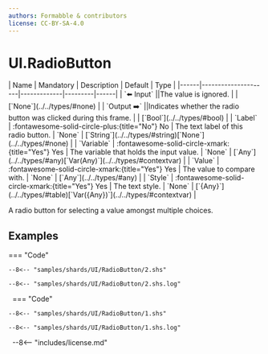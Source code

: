 ```yaml
---
authors: Formabble & contributors
license: CC-BY-SA-4.0
---
```



# UI.RadioButton

<div class="sh-parameters" markdown="1">
| Name | Mandatory | Description | Default | Type |
|------|---------------------|-------------|---------|------|
| `⬅️ Input` ||The value is ignored. | | [`None`](../../types/#none) |
| `Output ➡️` ||Indicates whether the radio button was clicked during this frame. | | [`Bool`](../../types/#bool) |
| `Label` | :fontawesome-solid-circle-plus:{title="No"} No  | The text label of this radio button. | `None` | [`String`](../../types/#string)[`None`](../../types/#none) |
| `Variable` | :fontawesome-solid-circle-xmark:{title="Yes"} Yes  | The variable that holds the input value. | `None` | [`Any`](../../types/#any)[`Var(Any)`](../../types/#contextvar) |
| `Value` | :fontawesome-solid-circle-xmark:{title="Yes"} Yes  | The value to compare with. | `None` | [`Any`](../../types/#any) |
| `Style` | :fontawesome-solid-circle-xmark:{title="Yes"} Yes  | The text style. | `None` | [`{Any}`](../../types/#table)[`Var({Any})`](../../types/#contextvar) |

</div>

A radio button for selecting a value amongst multiple choices.

## Examples

=== "Code"

  ```x86asm linenums="1"
  --8<-- "samples/shards/UI/RadioButton/2.shs"
  ```

  ```
  --8<-- "samples/shards/UI/RadioButton/2.shs.log"
  ```
&nbsp;
=== "Code"

  ```x86asm linenums="1"
  --8<-- "samples/shards/UI/RadioButton/1.shs"
  ```

  ```
  --8<-- "samples/shards/UI/RadioButton/1.shs.log"
  ```
&nbsp;
--8<-- "includes/license.md"

